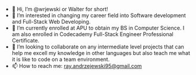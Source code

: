 - 👋 Hi, I’m @wrjewski or Walter for short!
- 👀 I’m interested in changing my career field into Software development and Full-Stack Web Developing.
- 🌱 I’m currently enrolled at APU to obtain my BS in Computer Science. I am also enrolled in Codecademy Full-Stack Engineer Professional Certificate.
- 💞️ I’m looking to collaborate on any intermediate level projects that can help me excell my knowledge in other languages but also teach me what it is like to code on a team environment.
- 📫 How to reach me: ray.andrzejewski95@gmail.com

<!---
wrjewski/wrjewski is a ✨ special ✨ repository because its `README.md` (this file) appears on your GitHub profile.
You can click the Preview link to take a look at your changes.
--->
